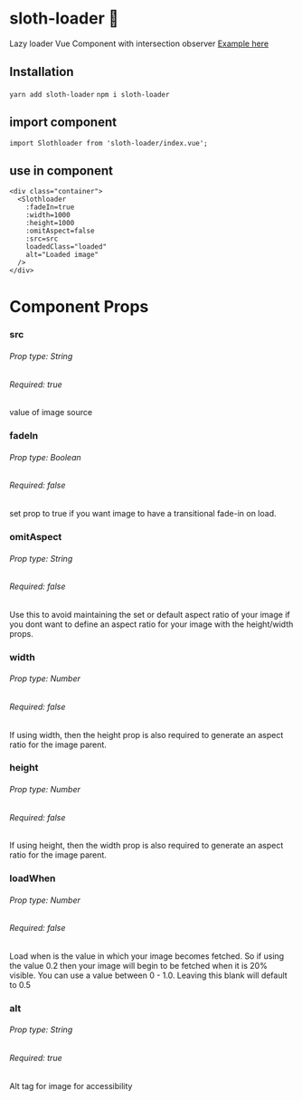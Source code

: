 # sloth-loader  🦥
 Lazy loader Vue Component with intersection observer
 [Example here](https://sloth-loader.netlify.app/)

## Installation
`yarn add sloth-loader`
`npm i sloth-loader`

## import component
```
import Slothloader from 'sloth-loader/index.vue';
```
## use in component
```
<div class="container">
  <Slothloader
    :fadeIn=true
    :width=1000
    :height=1000
    :omitAspect=false
    :src=src
    loadedClass="loaded"
    alt="Loaded image"
  />
</div>
```

# Component Props

### src 
###### Prop type: String
###### Required: true
value of image source
### fadeIn 
###### Prop type: Boolean
###### Required: false
set prop to true if you want image to have a transitional fade-in on load.

### omitAspect 
###### Prop type: String
###### Required: false
Use this to avoid maintaining the set or default aspect ratio of your image if you dont want to define an aspect ratio for your image with the height/width props.

### width 
###### Prop type: Number
###### Required: false
If using width, then the height prop is also required to generate an aspect ratio for the image parent.

### height 
###### Prop type: Number
###### Required: false
If using height, then the width prop is also required to generate an aspect ratio for the image parent.

### loadWhen 
###### Prop type: Number
###### Required: false
Load when is the value in which your image becomes fetched. So if using the value 0.2 then your image will begin to be fetched when it is 20% visible. You can use a value between 0 - 1.0. Leaving this blank will default to 0.5

### alt 
###### Prop type: String
###### Required: true
Alt tag for image for accessibility